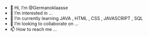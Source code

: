 - 👋 Hi, I’m @Germanoklaasse
- 👀 I’m interested in ...
- 🌱 I’m currently learning JAVA , HTML , CSS , JAVASCRIPT , SQL 
- 💞️ I’m looking to collaborate on ...
- 📫 How to reach me ...

<!---
Germanoklaasse/Germanoklaasse is a ✨ special ✨ repository because its `README.md` (this file) appears on your GitHub profile.
You can click the Preview link to take a look at your changes.
--->
